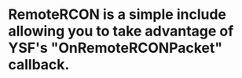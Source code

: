 # RemoteRCON is a simple include allowing you to take advantage of YSF's "OnRemoteRCONPacket" callback.
